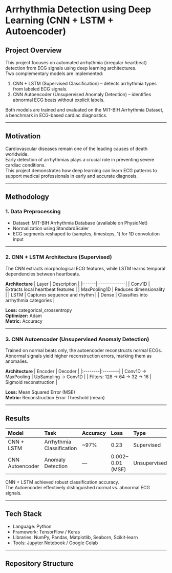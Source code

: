 # Arrhythmia Detection using Deep Learning (CNN + LSTM + Autoencoder)

## Project Overview
This project focuses on automated arrhythmia (irregular heartbeat) detection from ECG signals using deep learning architectures.  
Two complementary models are implemented:

1. CNN + LSTM (Supervised Classification) – detects arrhythmia types from labeled ECG signals.  
2. CNN Autoencoder (Unsupervised Anomaly Detection) – identifies abnormal ECG beats without explicit labels.

Both models are trained and evaluated on the MIT-BIH Arrhythmia Dataset, a benchmark in ECG-based cardiac diagnostics.

---

## Motivation
Cardiovascular diseases remain one of the leading causes of death worldwide.  
Early detection of arrhythmias plays a crucial role in preventing severe cardiac conditions.  
This project demonstrates how deep learning can learn ECG patterns to support medical professionals in early and accurate diagnosis.

---

## Methodology

### 1. Data Preprocessing
- Dataset: MIT-BIH Arrhythmia Database (available on PhysioNet)
- Normalization using StandardScaler
- ECG segments reshaped to (samples, timesteps, 1) for 1D convolution input

---

### 2. CNN + LSTM Architecture (Supervised)
The CNN extracts morphological ECG features, while LSTM learns temporal dependencies between heartbeats.

**Architecture**
| Layer | Description |
|:------|:-------------|
| Conv1D | Extracts local heartbeat features |
| MaxPooling1D | Reduces dimensionality |
| LSTM | Captures sequence and rhythm |
| Dense | Classifies into arrhythmia categories |

**Loss:** categorical_crossentropy  
**Optimizer:** Adam  
**Metric:** Accuracy

---

### 3. CNN Autoencoder (Unsupervised Anomaly Detection)
Trained on normal beats only, the autoencoder reconstructs normal ECGs.  
Abnormal signals yield higher reconstruction errors, marking them as anomalies.

**Architecture**
| Encoder | Decoder |
|:--------|:--------|
| Conv1D → MaxPooling | UpSampling → Conv1D |
| Filters: 128 → 64 → 32 → 16 | Sigmoid reconstruction |

**Loss:** Mean Squared Error (MSE)  
**Metric:** Reconstruction Error Threshold (mean)

---

## Results

| Model | Task | Accuracy | Loss | Type |
|:------|:------|:---------|:------|:------|
| CNN + LSTM | Arrhythmia Classification | ~97% | 0.23 | Supervised |
| CNN Autoencoder | Anomaly Detection | — | 0.002–0.01 (MSE) | Unsupervised |

CNN + LSTM achieved robust classification accuracy.  
The Autoencoder effectively distinguished normal vs. abnormal ECG signals.

---

## Tech Stack
- Language: Python  
- Framework: TensorFlow / Keras  
- Libraries: NumPy, Pandas, Matplotlib, Seaborn, Scikit-learn  
- Tools: Jupyter Notebook / Google Colab  

---

## Repository Structure
